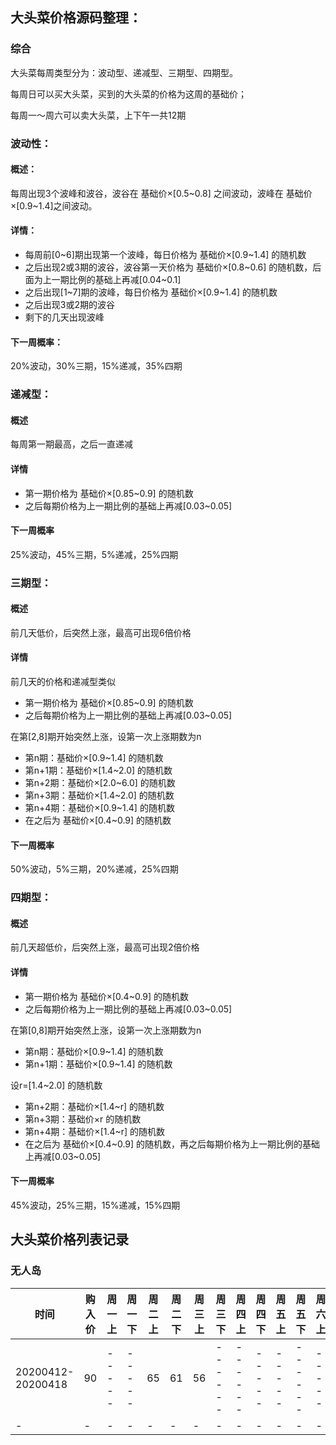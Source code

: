 ## 大头菜价格源码整理：

### 综合

大头菜每周类型分为：波动型、递减型、三期型、四期型。

每周日可以买大头菜，买到的大头菜的价格为这周的基础价；

每周一～周六可以卖大头菜，上下午一共12期

### 波动性：

#### 概述：

每周出现3个波峰和波谷，波谷在 基础价×\[0.5\~0.8] 之间波动，波峰在 基础价×\[0.9~1.4]之间波动。

#### 详情：

- 每周前\[0\~6]期出现第一个波峰，每日价格为 基础价×\[0.9~1.4] 的随机数
- 之后出现2或3期的波谷，波谷第一天价格为 基础价×\[0.8\~0.6] 的随机数，后面为上一期比例的基础上再减\[0.04~0.1]
- 之后出现\[1\~7]期的波峰，每日价格为 基础价×\[0.9~1.4] 的随机数
- 之后出现3或2期的波谷
- 剩下的几天出现波峰

#### 下一周概率：

20%波动，30%三期，15%递减，35%四期

### 递减型：

#### 概述

每周第一期最高，之后一直递减

#### 详情

- 第一期价格为 基础价×\[0.85~0.9] 的随机数
- 之后每期价格为上一期比例的基础上再减\[0.03~0.05]

#### 下一周概率

25%波动，45%三期，5%递减，25%四期

### 三期型：

#### 概述

前几天低价，后突然上涨，最高可出现6倍价格

#### 详情

前几天的价格和递减型类似

- 第一期价格为 基础价×\[0.85~0.9] 的随机数
- 之后每期价格为上一期比例的基础上再减\[0.03~0.05]

在第[2,8]期开始突然上涨，设第一次上涨期数为n

- 第n期：基础价×\[0.9~1.4] 的随机数
- 第n+1期：基础价×\[1.4~2.0] 的随机数
- 第n+2期：基础价×\[2.0~6.0] 的随机数
- 第n+3期：基础价×\[1.4~2.0] 的随机数
- 第n+4期：基础价×\[0.9~1.4] 的随机数
- 在之后为 基础价×\[0.4~0.9] 的随机数

#### 下一周概率

50%波动，5%三期，20%递减，25%四期

### 四期型：

#### 概述

前几天超低价，后突然上涨，最高可出现2倍价格

#### 详情

- 第一期价格为 基础价×\[0.4~0.9] 的随机数
- 之后每期价格为上一期比例的基础上再减\[0.03~0.05]

在第[0,8]期开始突然上涨，设第一次上涨期数为n

- 第n期：基础价×\[0.9~1.4] 的随机数
- 第n+1期：基础价×\[0.9~1.4] 的随机数

设r=\[1.4~2.0] 的随机数

- 第n+2期：基础价×\[1.4~r] 的随机数
- 第n+3期：基础价×r 的随机数
- 第n+4期：基础价×\[1.4~r] 的随机数
- 在之后为 基础价×\[0.4\~0.9] 的随机数，再之后每期价格为上一期比例的基础上再减\[0.03~0.05]

#### 下一周概率

45%波动，25%三期，15%递减，15%四期

## 大头菜价格列表记录

### 无人岛

|时间|购入价|周一上|周一下|周二上|周二下|周三上|周三下|周四上|周四下|周五上|周五下|周六上|周六下|
|----|------|-----|-----|------|-----|-----|------|------|-----|-----|------|-----|------|
|20200412-20200418|90|-----|-----|65|61|56|------|------|-----|-----|------|-----|------|
|-|-|-|-|-|-|-|-|-|-|-|-|-|-|
